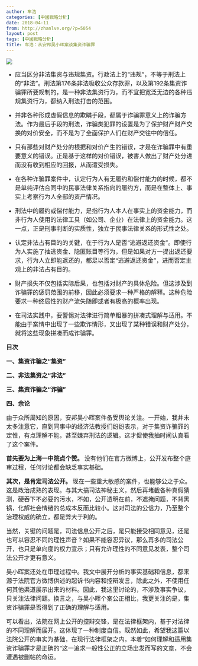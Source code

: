 ```yaml
---
author: 车浩
categories: [中國戰略分析]
date: 2018-04-11
from: http://zhanlve.org/?p=5054
layout: post
tags: [中國戰略分析]
title: 车浩：从安邦吴小晖案谈集资诈骗罪
---
```


<div id="entry">
<div class="at-above-post addthis_tool" data-url="http://zhanlve.org/?p=5054">
</div>
<p>
<img class="aligncenter" src="https://mmbiz.qpic.cn/mmbiz_jpg/1Pzr69xicXmtNdmur9hzDkU4Y0WvMvotFogYWl7ia8ZNEljHvZvDh1d1yeId4qu3IYGXV1N2YuefPng8dIv3nJ5Q/640?wx_fmt=jpeg&amp;tp=webp&amp;wxfrom=5&amp;wx_lazy=1"/>
</p>
<ul class="list-paddingleft-2">
<li>
<span style="font-size: 12pt;">
    应当区分非法集资与违规集资。行政法上的“违规”，不等于刑法上的“非法”。刑法第176条非法吸收公众存款罪，以及第192条集资诈骗罪所要规制的，是一种非法集资行为，而不宜把宽泛无边的各种违规集资行为，都纳入刑法打击的范围。
   </span>
</li>
</ul>
<ul class="list-paddingleft-2">
<li>
<span style="font-size: 12pt;">
    并非各种形成虚假信息的欺瞒手段，都属于诈骗罪意义上的诈骗方法。作为最后手段的刑法，诈骗类犯罪的设置是为了保护财产财产交换的对价安全，而不是为了全面保护人们在财产交往中的信任。
   </span>
</li>
</ul>
<ul class="list-paddingleft-2">
<li>
<span style="font-size: 12pt;">
    只有那些对财产处分的根据和对价产生的错误，才是在诈骗罪中有重要意义的错误。正是基于这样的对价错误，被害人做出了财产处分进而没有收到相应的回报，从而遭受损失。
   </span>
</li>
</ul>
<ul class="list-paddingleft-2">
<li>
<span style="font-size: 12pt;">
    在各种诈骗罪案件中，认定行为人有无履约和偿付能力的时候，都不是单纯评估合同中的民事法律关系指向的履约方，而是在整体上、事实上考察行为人全部的资产情况。
   </span>
</li>
</ul>
<ul class="list-paddingleft-2">
<li>
<span style="font-size: 12pt;">
    刑法中的履约或偿付能力，是指行为人本人在事实上的资金能力，而非行为人使用的法律工具（如公司、企业）在法律上的资金能力。这一点，正是刑事判断的实质性，独立于民事法律关系的形式性之处。
   </span>
</li>
</ul>
<ul class="list-paddingleft-2">
<li>
<span style="font-size: 12pt;">
    认定非法占有目的的关键，在于行为人是否“逃避返还资金”。即使行为人实施了抽逃资金、隐匿账目等行为，但是如果对方一提出返还要求，行为人立即能返还的，都足以否定“逃避返还资金”，进而否定主观上的非法占有目的。
   </span>
</li>
</ul>
<ul class="list-paddingleft-2">
<li>
<span style="font-size: 12pt;">
    财产损失不仅包括实际后果，也包括对财产的具体危险。但这涉及到诈骗罪的惩罚范围的前移，因此必须要求一种严格的解释。这种危险要求一种终局性的财产流失随即或者有极高的概率出现。
   </span>
</li>
</ul>
<ul class="list-paddingleft-2">
<li>
<span style="font-size: 12pt;">
    在司法实践中，要警惕对法律进行简单粗暴的拼凑式理解与适用。不能由于案情中出现了一些欺诈情形，又出现了某种错误和财产处分，就将这些现象拼凑而成诈骗罪。
   </span>
</li>
</ul>
<p>
</p>
<p>
<span style="font-size: 12pt;">
<strong>
    目次
   </strong>
</span>
</p>
<p>
<span style="font-size: 12pt;">
<strong>
    一、集资诈骗之“集资”
   </strong>
</span>
</p>
<p>
<span style="font-size: 12pt;">
<strong>
    二、非法集资之“非法”
   </strong>
</span>
</p>
<p>
<span style="font-size: 12pt;">
<strong>
    三、集资诈骗之“诈骗”
   </strong>
</span>
</p>
<p>
<span style="font-size: 12pt;">
<strong>
    四、余论
   </strong>
</span>
</p>
<p>
</p>
<p>
<span style="font-size: 12pt;">
   由于众所周知的原因，安邦吴小晖案件备受舆论关注。一开始，我并未太多注意它，直到同事中的经济法教授们纷纷表示，对于集资诈骗罪的定性，有点理解不能，甚至嫌弃刑法的逻辑。这才促使我抽时间认真看了这个案件。
  </span>
</p>
<p>
<span style="font-size: 12pt;">
<strong>
    首先要为上海一中院点个赞。
   </strong>
   没有他们在官方微博上，公开发布整个庭审过程，任何讨论都会缺乏事实基础。
  </span>
</p>
<p>
<span style="font-size: 12pt;">
<strong>
    其次，是肯定司法公开。
   </strong>
   现在一些重大敏感的案件，也能够公之于众。这是政治成熟的表现。与其大搞司法神秘主义，然后再堵截各种真假猜测，硬吞下不必要的污水，不如，公开透明在前，不遮掩问题，不背黑锅，化解社会情绪的总成本反而比较小。这对司法的公信力，乃至整个治理权威的确立，都是弊大于利的。
  </span>
</p>
<p>
<span style="font-size: 12pt;">
   当然，关键的问题是，司法信息公开之后，是只能接受相同意见，还是也可以容忍不同的理性声音？如果不能容忍异议，那么再多的司法公开，也只是单向度的权力宣示；只有允许理性的不同意见发表，整个司法公开才更有意义。
  </span>
</p>
<p>
<span style="font-size: 12pt;">
   吴小晖案还处在审理过程中。我文中展开分析的事实基础和信息，都来源于法院官方微博供述的起诉书内容和控辩发言，除此之外，不使用任何其他渠道展示出来的材料。因此，我这里讨论的，不涉及事实争议，只关注法律问题。换言之，与吴小晖个案公正相比，我更关注的是，集资诈骗罪是否得到了正确的理解与适用。
  </span>
</p>
<p>
<span style="font-size: 12pt;">
   可以看出，法院在网上公开的控辩交锋，是在法律框架内，基于对法律的不同理解而展开。这体现了一种制度自信。既然如此，希望我这篇以法院公开的事实为基础，在现行法律框架之内，本着“如何理解和适用集资诈骗罪才是正确的”这一追求一般性公正的立场出发而写的文章，不会遭遇被删帖的命运。
  </span>
</p>
<section>
<section class="">
<section class="">
<section class="">
<section class="">
<section class="">
<section class="">
<section class="">
<span style="font-size: 12pt;">
<strong>
</strong>
</span>
</section>
</section>
</section>
</section>
</section>
</section>
</section>
</section>
</div>
